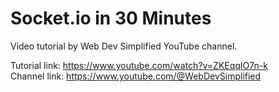 # Socket.io in 30 Minutes

Video tutorial by Web Dev Simplified YouTube channel.

Tutorial link: https://www.youtube.com/watch?v=ZKEqqIO7n-k  
Channel link: https://www.youtube.com/@WebDevSimplified
